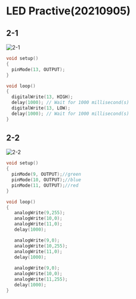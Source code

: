 # LED Practive(20210905)

## 2-1
![2-1](https://user-images.githubusercontent.com/89327055/132112984-f5d5f45a-b77e-4860-b8de-55ee05787e6f.png)
````C
void setup()
{
  pinMode(13, OUTPUT);
}

void loop()
{
  digitalWrite(13, HIGH);
  delay(1000); // Wait for 1000 millisecond(s)
  digitalWrite(13, LOW);
  delay(1000); // Wait for 1000 millisecond(s)
}
````

## 2-2
![2-2](https://user-images.githubusercontent.com/89327055/132113003-9e744cc8-185a-49b7-b906-f4dece747151.png)
````C
void setup()
{
  pinMode(9, OUTPUT);//green
  pinMode(10, OUTPUT);//blue
  pinMode(11, OUTPUT);//red
}

void loop()
{
   analogWrite(9,255);
   analogWrite(10,0);
   analogWrite(11,0);
   delay(1000);

   analogWrite(9,0);
   analogWrite(10,255);
   analogWrite(11,0);
   delay(1000);
  
   analogWrite(9,0);
   analogWrite(10,0);
   analogWrite(11,255);
   delay(1000);
}
````

